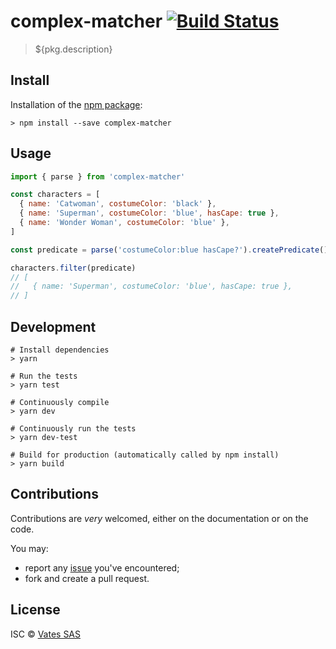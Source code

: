 # complex-matcher [![Build Status](https://travis-ci.org/vatesfr/xen-orchestra.png?branch=master)](https://travis-ci.org/vatesfr/xen-orchestra)

> ${pkg.description}

## Install

Installation of the [npm package](https://npmjs.org/package/complex-matcher):

```
> npm install --save complex-matcher
```

## Usage

```js
import { parse } from 'complex-matcher'

const characters = [
  { name: 'Catwoman', costumeColor: 'black' },
  { name: 'Superman', costumeColor: 'blue', hasCape: true },
  { name: 'Wonder Woman', costumeColor: 'blue' },
]

const predicate = parse('costumeColor:blue hasCape?').createPredicate()

characters.filter(predicate)
// [
//   { name: 'Superman', costumeColor: 'blue', hasCape: true },
// ]
```

## Development

```
# Install dependencies
> yarn

# Run the tests
> yarn test

# Continuously compile
> yarn dev

# Continuously run the tests
> yarn dev-test

# Build for production (automatically called by npm install)
> yarn build
```

## Contributions

Contributions are *very* welcomed, either on the documentation or on
the code.

You may:

- report any [issue](https://github.com/vatesfr/xo-web/issues)
  you've encountered;
- fork and create a pull request.

## License

ISC © [Vates SAS](https://vates.fr)
